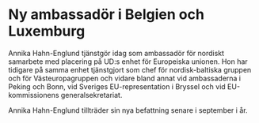 # Ny ambassadör i Belgien och Luxemburg

Annika Hahn\-Englund tjänstgör idag som ambassadör för nordiskt samarbete med placering på UD:s enhet för Europeiska unionen. Hon har tidigare på samma enhet tjänstgjort som chef för nordisk\-baltiska gruppen och för Västeuropagruppen och vidare bland annat vid ambassaderna i Peking och Bonn, vid Sveriges EU\-representation i Bryssel och vid EU\-kommissionens generalsekretariat.

Annika Hahn\-Englund tillträder sin nya befattning senare i september i år.
